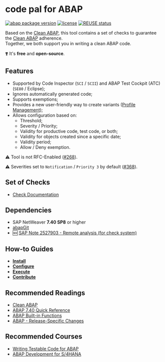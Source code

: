 # code pal for ABAP

[![abap package version](https://img.shields.io/endpoint?url=https://shield.abap.space/version-shield-json/github/SAP/code-pal-for-abap/src/y_code_pal_version.intf.abap/abap&label=version)](changelog.txt)
[![license](https://img.shields.io/github/license/SAP/code-pal-for-abap)](LICENSE)
[![REUSE status](https://api.reuse.software/badge/github.com/SAP/code-pal-for-abap)](https://api.reuse.software/info/github.com/SAP/code-pal-for-abap)

Based on the [Clean ABAP](https://github.com/SAP/styleguides/blob/main/clean-abap/CleanABAP.md), this tool contains a set of checks to guarantee the [Clean ABAP](https://github.com/SAP/styleguides/blob/main/clean-abap/CleanABAP.md) adherence.  
Together, we both support you in writing a clean ABAP code. 

❣️ It's **free** and **open-source**.

## Features

- Supported by Code Inspector (`SCI` / `SCII`) and ABAP Test Cockpit (ATC) (`SE80` / Eclipse);
- Ignores automatically generated code;
- Supports exemptions;
- Provides a new user-friendly way to create variants ([Profile Management](pages/how-to-configure.md));
- Allows configuration based on:
  - Threshold;
  - Severity / Priority;
  - Validity for productive code, test code, or both;
  - Validity for objects created since a specific date;
  - Validity period;
  - Allow / Deny exemption.
 
⚠️ Tool is not RFC-Enabled ([#268](https://github.com/SAP/code-pal-for-abap/issues/268)). 

⚠️ Severities set to `Notification` / `Priority 3` by default ([#368](https://github.com/SAP/code-pal-for-abap/issues/368)).

## Set of Checks

- [Check Documentation](docs/check_documentation.md)

## Dependencies

- SAP NetWeaver **7.40 SP8** or higher
- [abapGit](https://docs.abapgit.org/)
- :new: [SAP Note 2527903 - Remote analysis (for check system)](https://launchpad.support.sap.com/#/notes/2527903)

## How-to Guides

- **[Install](pages/how-to-install.md)**
- **[Configure](pages/how-to-configure.md)**
- **[Execute](pages/how-to-execute.md)**
- **[Contribute](pages/how-to-contribute.md)**

## Recommended Readings

- [Clean ABAP](https://github.com/SAP/styleguides/blob/main/clean-abap/CleanABAP.md)
- [ABAP 7.40 Quick Reference](https://blogs.sap.com/2015/10/25/abap-740-quick-reference/)
- [ABAP Built-in Functions](https://blogs.sap.com/2015/11/30/reminder-abap-built-in-functions/)
- [ABAP - Release-Specific Changes](https://help.sap.com/doc/abapdocu_latest_index_htm/latest/en-US/abennews.htm)

## Recommended Courses

- [Writing Testable Code for ABAP](https://open.sap.com/courses/wtc1/items/2gzG0sRlN1yjkTUREB02L9)
- [ABAP Development for S/4HANA](https://open.sap.com/courses/a4h1)
